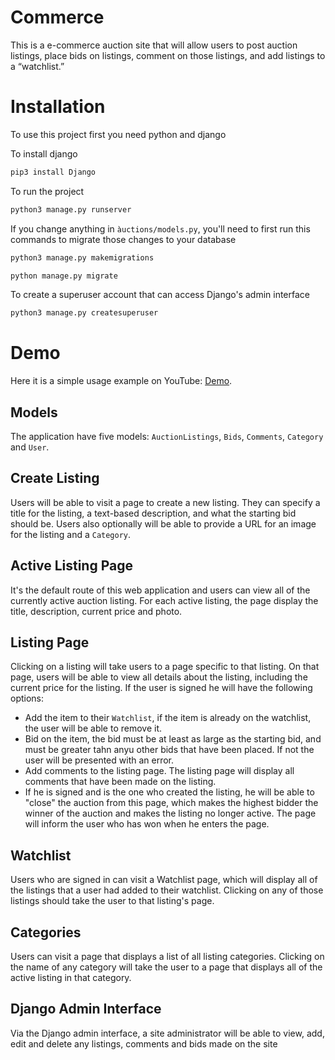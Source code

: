 # Commerce
This is a e-commerce auction site that will allow users to post auction listings, place bids on listings, comment on those listings, and add listings to a “watchlist.”

# Installation 

To use this project first you need python and django

To install django
```bash
pip3 install Django
```

To run the project
```bash
python3 manage.py runserver
```

If you change anything in ``àuctions/models.py``, you'll need to first run this commands to migrate those changes to your database
```bash
python3 manage.py makemigrations
```

```bash
python manage.py migrate
```

To create a superuser account that can access Django's admin interface
```bash
python3 manage.py createsuperuser
```

# Demo

Here it is a simple usage example on YouTube: [Demo](https://youtu.be/U5ZnqcuSNv4).

## Models

The application have five models: ``AuctionListings``, ``Bids``, ``Comments``, ``Category`` and ``User``.

## Create Listing

Users will be able to visit a page to create a new listing. They can specify a title for the listing, a text-based description, and what the starting bid should be. Users also optionally will be able to provide a URL for an image for the listing and a ``Category``.

## Active Listing Page

It's the default route of this web application and users can view all of the currently active auction listing. For each active listing, the page display the title, description, current price and photo.

## Listing Page

Clicking on a listing will take users to a page specific to that listing. On that page, users will be able to view all details about the listing, including the current price for the listing. If the user is signed he will have the following options:
  * Add the item to their ``Watchlist``, if the item is already on the watchlist, the user will be able to remove it.
  * Bid on the item, the bid must be at least as large as the starting bid, and must be greater tahn anyu other bids that have been placed. If not the user will be presented with an error.
  * Add comments to the listing page. The listing page will display all comments that have been made on the listing.
  * If he is signed and is the one who created the listing, he will be able to "close" the auction from this page, which makes the highest bidder the winner of the auction and makes the listing no longer active. The page will inform the user who has won when he enters the page.

## Watchlist

Users who are signed in can visit a Watchlist page, which will display all of the listings that a user had added to their watchlist. Clicking on any of those listings should take the user to that listing's page.

## Categories
Users can visit a page that displays a list of all listing categories. Clicking on the name of any category will take the user to a page that displays all of the active listing in that category.

## Django Admin Interface

Via the Django admin interface, a site administrator will be able to view, add, edit and delete any listings, comments and bids made on the site


